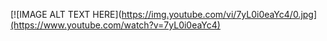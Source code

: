 [![IMAGE ALT TEXT HERE](https://img.youtube.com/vi/7yL0i0eaYc4/0.jpg](https://www.youtube.com/watch?v=7yL0i0eaYc4)
